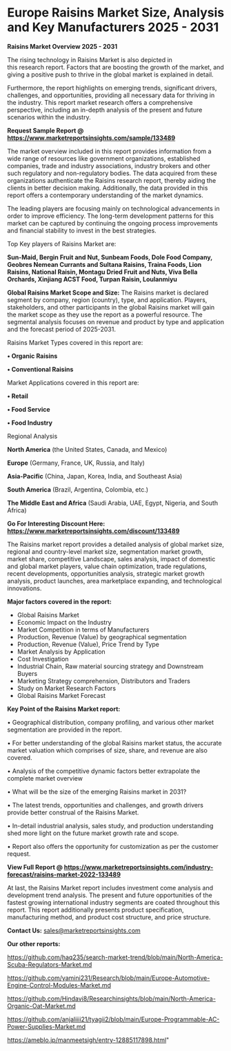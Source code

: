 # Europe Raisins Market Size, Analysis and Key Manufacturers 2025 - 2031

<Strong> Raisins Market Overview 2025 - 2031</strong>

The rising technology in Raisins Market is also depicted in this research report. Factors that are boosting the growth of the market, and giving a positive push to thrive in the global market is explained in detail.

Furthermore, the report highlights on emerging trends, significant drivers, challenges, and opportunities, providing all necessary data for thriving in the industry. This report market research offers a comprehensive perspective, including an in-depth analysis of the present and future scenarios within the industry.

<strong>Request Sample Report @ <a href=https://www.marketreportsinsights.com/sample/133489>https://www.marketreportsinsights.com/sample/133489</a></strong>

The market overview included in this report provides information from a wide range of resources like government organizations, established companies, trade and industry associations, industry brokers and other such regulatory and non-regulatory bodies. The data acquired from these organizations authenticate the Raisins research report, thereby aiding the clients in better decision making. Additionally, the data provided in this report offers a contemporary understanding of the market dynamics.

The leading players are focusing mainly on technological advancements in order to improve efficiency. The long-term development patterns for this market can be captured by continuing the ongoing process improvements and financial stability to invest in the best strategies.

Top Key players of Raisins Market are:

<strong>Sun-Maid, Bergin Fruit and Nut, Sunbeam Foods, Dole Food Company, Geobres Nemean Currants and Sultana Raisins, Traina Foods, Lion Raisins, National Raisin, Montagu Dried Fruit and Nuts, Viva Bella Orchards, Xinjiang ACST Food, Turpan Raisin, Loulanmiyu</strong>

<strong><b>Global Raisins Market Scope and Size:</b></strong>
The Raisins market is declared segment by company, region (country), type, and application. Players, stakeholders, and other participants in the global Raisins market will gain the market scope as they use the report as a powerful resource. The segmental analysis focuses on revenue and product by type and application and the forecast period of 2025-2031.

Raisins Market Types covered in this report are:

<strong>• Organic Raisins

• Conventional Raisins</strong>

Market Applications covered in this report are:

<strong>• Retail

• Food Service

• Food Industry</strong> 

Regional Analysis

<strong>North America</strong> (the United States, Canada, and Mexico)

<strong>Europe</strong> (Germany, France, UK, Russia, and Italy)

<strong>Asia-Pacific</strong> (China, Japan, Korea, India, and Southeast Asia)

<strong>South America</strong> (Brazil, Argentina, Colombia, etc.)

<strong>The Middle East and Africa</strong> (Saudi Arabia, UAE, Egypt, Nigeria, and South Africa)

<strong>Go For Interesting Discount Here: <a href=https://www.marketreportsinsights.com/discount/133489>https://www.marketreportsinsights.com/discount/133489</a></strong>

The Raisins market report provides a detailed analysis of global market size, regional and country-level market size, segmentation market growth, market share, competitive Landscape, sales analysis, impact of domestic and global market players, value chain optimization, trade regulations, recent developments, opportunities analysis, strategic market growth analysis, product launches, area marketplace expanding, and technological innovations.

<strong><b>Major factors covered in the report:</b></strong>
<ul>
  <li>Global Raisins Market </li>
  <li>Economic Impact on the Industry</li>
  <li>Market Competition in terms of Manufacturers</li>
  <li>Production, Revenue (Value) by geographical segmentation</li>
  <li>Production, Revenue (Value), Price Trend by Type</li>
  <li>Market Analysis by Application</li>
  <li>Cost Investigation</li>
  <li>Industrial Chain, Raw material sourcing strategy and Downstream Buyers</li>
  <li>Marketing Strategy comprehension, Distributors and Traders</li>
  <li>Study on Market Research Factors</li>
  <li>Global Raisins Market Forecast</li>
</ul>

<strong><b>Key Point of the Raisins Market report:</b></strong>

• Geographical distribution, company profiling, and various other market segmentation are provided in the report.

• For better understanding of the global Raisins market status, the accurate market valuation which comprises of size, share, and revenue are also covered.

• Analysis of the competitive dynamic factors better extrapolate the complete market overview

• What will be the size of the emerging Raisins market in 2031?

• The latest trends, opportunities and challenges, and growth drivers provide better construal of the Raisins Market.

• In-detail industrial analysis, sales study, and production understanding shed more light on the future market growth rate and scope.

• Report also offers the opportunity for customization as per the customer request.

<strong><b>View Full Report @ <a href=https://www.marketreportsinsights.com/industry-forecast/raisins-market-2022-133489>https://www.marketreportsinsights.com/industry-forecast/raisins-market-2022-133489</a></b></strong>


At last, the Raisins Market report includes investment come analysis and development trend analysis. The present and future opportunities of the fastest growing international industry segments are coated throughout this report. This report additionally presents product specification, manufacturing method, and product cost structure, and price structure.

<strong>Contact Us:</strong>
sales@marketreportsinsights.com

<strong>Our other reports:</strong>

<a href=https://github.com/haq235/search-market-trend/blob/main/North-America-Scuba-Regulators-Market.md>https://github.com/haq235/search-market-trend/blob/main/North-America-Scuba-Regulators-Market.md</a>

<a href=https://github.com/yamini231/Research/blob/main/Europe-Automotive-Engine-Control-Modules-Market.md>https://github.com/yamini231/Research/blob/main/Europe-Automotive-Engine-Control-Modules-Market.md</a>

<a href=https://github.com/Hindavi8/Researchinsights/blob/main/North-America-Organic-Oat-Market.md>https://github.com/Hindavi8/Researchinsights/blob/main/North-America-Organic-Oat-Market.md</a>

<a href=https://github.com/anjaliiii21/tyagii2/blob/main/Europe-Programmable-AC-Power-Supplies-Market.md>https://github.com/anjaliiii21/tyagii2/blob/main/Europe-Programmable-AC-Power-Supplies-Market.md</a>

<a href=https://ameblo.jp/manmeetsigh/entry-12885117898.html>https://ameblo.jp/manmeetsigh/entry-12885117898.html</a>"
